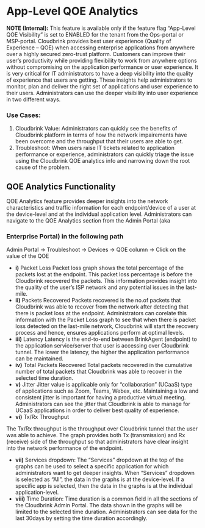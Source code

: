 # App-Level QOE Analytics

**NOTE (Internal):** This feature is available only if the feature flag “App-Level QOE Visibility” is set to ENABLED for the tenant from the Ops-portal or MSP-portal. Cloudbrink provides best user experience (Quality of Experience – QOE) when accessing enterprise applications from anywhere over a highly secured zero-trust platform. Customers can improve their user’s productivity while providing flexibility to work from anywhere options without compromising on the application performance or user experience. It is very critical for IT administrators to have a deep visibility into the quality of experience that users are getting. These insights help administrators to monitor, plan and deliver the right set of applications and user experience to their users. Administrators can use the deeper visibility into user experience in two different ways.

### Use Cases:

1. Cloudbrink Value: Administrators can quickly see the benefits of Cloudbrink platform
in terms of how the network impairements have been overcome and the throughput that their users are able to get.
2. Troubleshoot: When users raise IT tickets related to application performance or
experience, administrators can quickly triage the issue using the Cloudbrink QOE analytics info and narrowing down the root cause of the problem.

## QOE Analytics Functionality

QOE Analytics feature provides deeper insights into the network characteristics and traffic information for each endpoint/device of a user at the device-level and at the individual application level. Administrators can navigate to the QOE Analytics section from the Admin Portal (aka

### Enterprise Portal) in the following path

Admin Portal → Troubleshoot → Devices → QOE column → Click on the value of the QOE

   - **i)** Packet Loss
Packet loss graph shows the total percentage of the packets lost at the endpoint. This packet loss percentage is before the Cloudbrink recovered the packets. This information provides insight into the quality of the user’s ISP network and any potential issues in the last-mile.
   - **ii)** Packets Recovered
Packets recovered is the no.of packets that Cloudbrink was able to recover from the network after detecting that there is packet loss at the endpoint. Administrators can corelate this information with the Packet Loss graph to see that when there is packet loss detected on the last-mile network, Cloudbrink will start the recovery process and hence, ensures applications perform at optimal levels.
   - **iii)** Latency
Latency is the end-to-end between BrinkAgent (endpoint) to the application service/server that user is accessing over Cloudbrink tunnel. The lower the latency, the higher the application performance can be maintained.
   - **iv)** Total Packets Recovered
Total packets recovered in the cumulative number of total packets that Cloudbrink was able to recover in the selected time duration.
   - **v)** Jitter
Jitter value is applicable only for “collaboration” (UCaaS) type of applications such as Zoom, Teams, Webex, etc. Maintaining a low and consistent jitter is important for having a productive virtual meeting. Administrators can see the jitter that Cloudbrink is able to manage for UCaaS applications in order to deliver best quality of experience.
   - **vi)** Tx/Rx Throughput

The Tx/Rx throughput is the throughput over Cloudbrink tunnel that the user was able to achieve. The graph provides both Tx (transmission) and Rx (receive) side of the throughput so that administrators have clear insight into the network performance of the endpoint.
   - **vii)** Services dropdown:
The “Services” dropdown at the top of the graphs can be used to select a specific application for which administrators want to get deeper insights. When “Services” dropdown is selected as “All”, the data in the graphs is at the device-level. If a specific app is selected, then the data in the graphs is at the individual application-level.
   - **viii)** Time Duration:
Time duration is a common field in all the sections of the Cloudbrink Admin Portal. The data shown in the graphs will be limited to the selected time duration. Administrators can see data for the last 30days by setting the time duration accordingly.